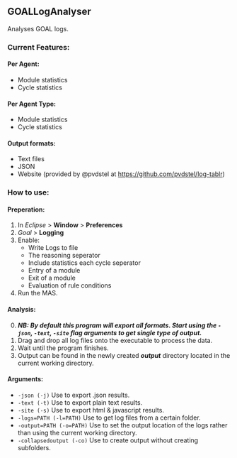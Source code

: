 ## GOALLogAnalyser
Analyses GOAL logs.

### Current Features:
#### Per Agent:
- Module statistics
- Cycle statistics
#### Per Agent Type:
- Module statistics
- Cycle statistics
#### Output formats:
- Text files
- JSON
- Website (provided by @pvdstel at https://github.com/pvdstel/log-tablr)


### How to use:
#### Preperation:
1. In _Eclipse_ > __Window__ > __Preferences__
2. _Goal_ > __Logging__
3. Enable:
    * Write Logs to file
    * The reasoning seperator
    * Include statistics each cycle seperator
    * Entry of a module
    * Exit of a module
    * Evaluation of rule conditions
4. Run the MAS.
#### Analysis:
0. __*NB: By default this program will export all formats. Start using the `-json`, `-text`, `-site` flag arguments to get single type of output.*__
1. Drag and drop all log files onto the executable to process the data.
2. Wait until the program finishes.
3. Output can be found in the newly created __*output*__ directory located in the current working directory.
#### Arguments:
- `-json (-j)` Use to export .json results.
- `-text (-t)` Use to export plain text results.
- `-site (-s)` Use to export html & javascript results.
- `-logs=PATH (-l=PATH)` Use to get log files from a certain folder.
- `-output=PATH (-o=PATH)` Use to set the output location of the logs rather than using the current working directory.
- `-collapsedoutput (-co)` Use to create output without creating subfolders.
